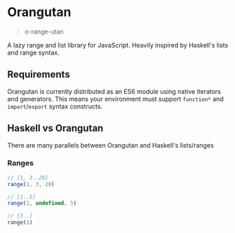 # Orangutan

> o-range-utan

A lazy range and list library for JavaScript. Heavily inspired by Haskell's lists and range syntax.

## Requirements

Orangutan is currently distributed as an ES6 module using native iterators and generators. This means your environment must support `function*` and `import`/`export` syntax constructs.

## Haskell vs Orangutan

There are many parallels between Orangutan and Haskell's lists/ranges

### Ranges

```js
// [1, 3..20]
range(1, 3, 20)

// [1..5]
range(1, undefined, 5)

// [3..]
range(3)
```

